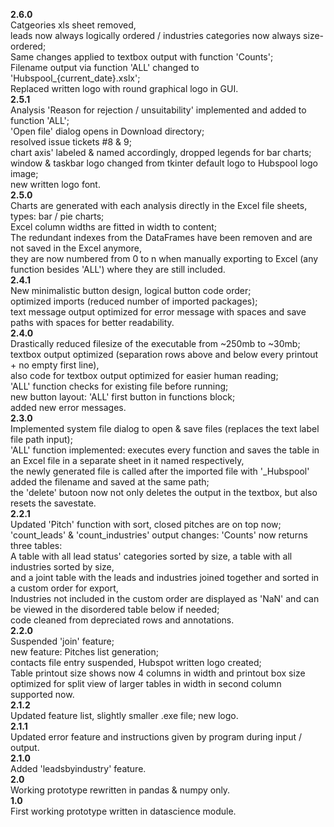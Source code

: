 <strong>2.6.0</strong><br>
Catgeories xls sheet removed,<br>
leads now always logically ordered / industries categories now always size-ordered;<br>
Same changes applied to textbox output with function 'Counts';<br>
Filename output via function 'ALL' changed to 'Hubspool_{current_date}.xslx';<br>
Replaced written logo with round graphical logo in GUI.<br>
<strong>2.5.1</strong><br>
Analysis 'Reason for rejection / unsuitability' implemented and added to function 'ALL';<br>
'Open file' dialog opens in Download directory;<br>
resolved issue tickets #8 & 9;<br>
chart axis' labeled & named accordingly, dropped legends for bar charts;<br>
window & taskbar logo changed from tkinter default logo to Hubspool logo image;<br>
new written logo font.<br>
<strong>2.5.0</strong><br>
Charts are generated with each analysis directly in the Excel file sheets,<br>
types: bar / pie charts;<br>
Excel column widths are fitted in width to content;<br>
The redundant indexes from the DataFrames have been removen and are not saved in the Excel anymore,<br>
they are now numbered from 0 to n when manually exporting to Excel (any function besides 'ALL') where they are still included.<br>
<strong>2.4.1</strong><br>
New minimalistic button design, logical button code order;<br>
optimized imports (reduced number of imported packages);<br>
text message output optimized for error message with spaces and save paths with spaces for better readability.<br>
<strong>2.4.0</strong><br>
Drastically reduced filesize of the executable from ~250mb to ~30mb;<br>
textbox output optimized (separation rows above and below every printout + no empty first line),<br>
also code for textbox output optimized for easier human reading;<br>
'ALL' function checks for existing file before running;<br>
new button layout: 'ALL' first button in functions block;<br>
added new error messages.<br>
<strong>2.3.0</strong><br>
Implemented system file dialog to open & save files (replaces the text label file path input);<br>
'ALL' function implemented: executes every function and saves the table in an Excel file in a separate sheet in it named respectively,<br>
the newly generated file is called after the imported file with '_Hubspool' added the filename and saved at the same path;<br>
the 'delete' butoon now not only deletes the output in the textbox, but also resets the savestate.<br>
<strong>2.2.1</strong><br>
Updated 'Pitch' function with sort, closed pitches are on top now; <br>
'count_leads' & 'count_industries' output changes: 'Counts' now returns three tables: <br>
A table with all lead status' categories sorted by size, a table with all industries sorted by size,<br>
and a joint table with the leads and industries joined together and sorted in a custom order for export,<br>
Industries not included in the custom order are displayed as 'NaN' and can be viewed in the disordered table below if needed;<br>
code cleaned from depreciated rows and annotations.<br>
<strong>2.2.0</strong><br>
Suspended 'join' feature;<br>
new feature: Pitches list generation;<br>
contacts file entry suspended, Hubspot written logo created;<br>
Table printout size shows now 4 columns in width and printout box size optimized for split view of larger tables in width in second column supported now.<br>
<strong>2.1.2</strong><br>
Updated feature list, slightly smaller .exe file; new logo.<br>
<strong>2.1.1</strong><br>
Updated error feature and instructions given by program during input / output.<br>
<strong>2.1.0</strong><br>
Added 'leadsbyindustry' feature.<br>
<strong>2.0</strong><br>
Working prototype rewritten in pandas & numpy only.<br>
<strong>1.0</strong><br>
First working prototype written in datascience module.<br>
